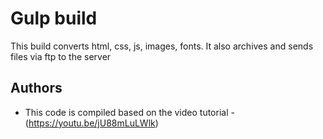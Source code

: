 
# Gulp build

This build converts html, css, js, images, fonts. It also archives and sends files via ftp to the server



## Authors

- This code is compiled based on the video tutorial - (https://youtu.be/jU88mLuLWlk)


